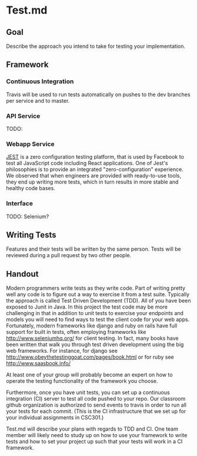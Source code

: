 # Test.md

## Goal
Describe the approach you intend to take for testing your implementation.

## Framework
### Continuous Integration
Travis will be used to run tests automatically on pushes to the dev branches per service and to master.
### API Service
TODO: 
### Webapp Service

[JEST](https://jestjs.io/) is a zero configuration testing platform, that is used by Facebook to test all JavaScript code including React applications. One of Jest's philosophies is to provide an integrated "zero-configuration" experience. We observed that when engineers are provided with ready-to-use tools, they end up writing more tests, which in turn results in more stable and healthy code bases.

### Interface
TODO: Selenium?

## Writing Tests
Features and their tests will be written by the same person. Tests will be reviewed during a pull request by two other people.

## Handout

Modern programmers write tests as they write code. Part of writing pretty well any code is to figure out a way to exercise it from a test suite. Typically the approach is called Test Driven Development (TDD). All of you have been exposed to Junit in Java. In this project the test code may be more challenging in that in addition to unit tests to exercise your endpoints and models you will need to find ways to test the client code for your web apps. Fortunately, modern frameworks like django and ruby on rails have full support for built in tests, often employing frameworks like http://www.seleniumhq.org/ for client testing. In fact, many books have been written that walk you through test driven development using the big web frameworks. For instance, for django see http://www.obeythetestinggoat.com/pages/book.html or for ruby see http://www.saasbook.info/

At least one of your group will probably become an expert on how to operate the testing functionality of the framework you choose.

Furthermore, once you have unit tests, you can set up a continuous integration (CI) server to test all code pushed to your repo. Our classroom github organization is authorized to send events to travis in order to run all your tests for each commit. (This is the CI infrastructure that we set up for your individual assignments in CSC301.)

Test.md will describe your plans with regards to TDD and CI. One team member will likely need to study up on how to use your framework to write tests and how to set your project up such that your tests will work in a CI framework.
